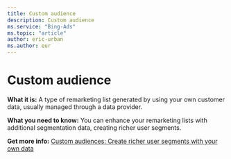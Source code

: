 ```yaml
---
title: Custom audience
description: Custom audience
ms.service: "Bing-Ads"
ms.topic: "article"
author: eric-urban
ms.author: eur
---
```


# Custom audience

**What it is:**  A type of remarketing list generated by using your own customer data, usually managed through a data provider.

**What you need to know:**  You can enhance your remarketing lists with additional segmentation data, creating richer user segments.

**Get more info:**     [Custom audiences: Create richer user segments with your own data](../hlp_BA_CONC_Audiences_CustomAudience.md)


